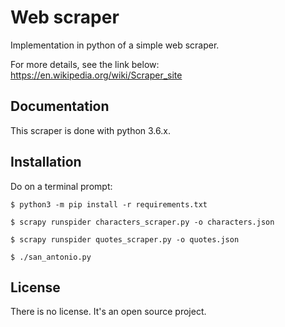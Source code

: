 # Web scraper

Implementation in python of a simple web scraper.

For more details, see the link below:
https://en.wikipedia.org/wiki/Scraper_site

## Documentation

This scraper is done with python 3.6.x.

## Installation

Do on a terminal prompt:

```shell
$ python3 -m pip install -r requirements.txt
```

```shell
$ scrapy runspider characters_scraper.py -o characters.json
```

```shell
$ scrapy runspider quotes_scraper.py -o quotes.json
```

```shell
$ ./san_antonio.py
```



## License

There is no license. It's an open source project.

